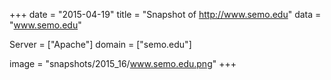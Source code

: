 
+++
date = "2015-04-19"
title = "Snapshot of http://www.semo.edu"
data = "www.semo.edu"

Server = ["Apache"]
domain = ["semo.edu"]

  image = "snapshots/2015_16/www.semo.edu.png"
+++
#
